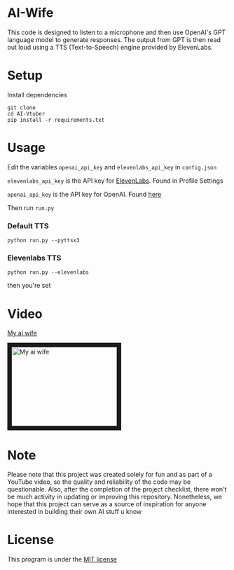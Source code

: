 # AI-Wife
This code is designed to listen to a microphone and then use OpenAI's GPT language model to generate responses. The output from GPT is then read out loud using a TTS (Text-to-Speech) engine provided by ElevenLabs.



# Setup
Install dependencies
```
git clone 
cd AI-Vtuber
pip install -r requirements.txt
```

# Usage

Edit the variables `openai_api_key` and `elevenlabs_api_key` in `config.json`

`elevenlabs_api_key` is the API key for [ElevenLabs](https://beta.elevenlabs.io/). Found in Profile Settings

`openai_api_key` is the API key for OpenAI. Found [here](https://platform.openai.com/account/api-keys)

Then run `run.py`

### Default TTS
```
python run.py --pyttsx3
```
### Elevenlabs TTS
```
python run.py --elevenlabs
```
then you're set

# Video
[My ai wife](https://youtu.be/2NLH_cp3XQQ)

<a href="https://youtu.be/2NLH_cp3XQQ" target="_blank">
    <img src="https://img.youtube.com/vi/2NLH_cp3XQQ/0.jpg" 
         alt="My ai wife" width="240" height="180" border="10" />
</a>


# Note

Please note that this project was created solely for fun and as part of a YouTube video, so the quality and reliability of the code may be questionable. Also, after the completion of the project checklist, there won't be much activity in updating or improving this repository. Nonetheless, we hope that this project can serve as a source of inspiration for anyone interested in building their own AI stuff u know

# License
This program is under the [MIT license](/LICENSE) 

